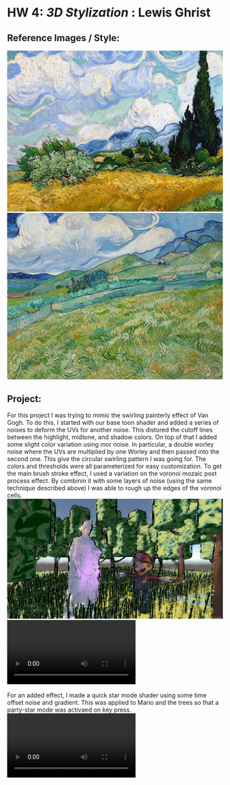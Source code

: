 # HW 4: *3D Stylization* : Lewis Ghrist

## Reference Images / Style:
![img1](ImageRef1.webp)
![img2](ImageRef2.jpg)

## Project:
For this project I was trying to mimic the swirling painterly effect of Van Gogh. To do this, I started with our base toon shader and added a series of noises to deform the UVs for another
noise. This distored the cutoff lines between the highlight, midtone, and shadow colors. On top of that I added some slight color variation using mor noise. In particular, a double worley noise
where the UVs are multiplied by one Worley and then passed into the second one. This give the circular swirling pattern I was going for. The colors and thresholds were all parameterized
for easy customization. To get the main brush stroke effect, I used a variation on the voronoi mozaic post process effect. By combinin it with some layers of noise (using the same technique
described above) I was able to rough up the edges of the voronoi cells.
![img3](Scene%20Image.png)
![DemoVid1](SceneDemo_Vid_V1.mp4)

For an added effect, I made a quick star mode shader using some time offset noise and gradient. This was applied to Mario and the trees so that a party-star mode was activaed on key press.
![StarDemo](StarModeDemo_V1.mp4)


